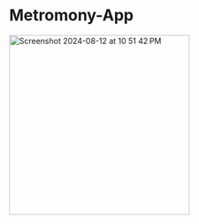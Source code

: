 # Metromony-App
<img width="326" alt="Screenshot 2024-08-12 at 10 51 42 PM" src="https://github.com/user-attachments/assets/7282f1b6-e52b-4b47-9cdd-324d1d3a0357">
&#160&#160&#160&#160&#160&#160&#160&#160

